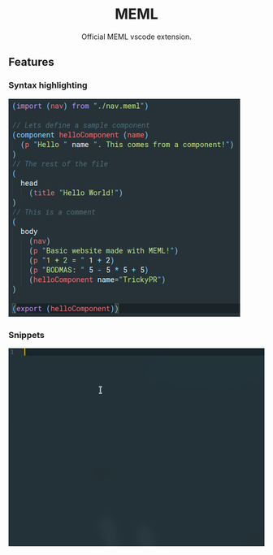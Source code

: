 <div align="center">

# MEML

Official MEML vscode extension.

</div>

## Features

### Syntax highlighting

![Syntax highlighting screenshot](./images/SyntaxScreenshot.png)

### Snippets

![Snippets](./images/snippets.gif)

